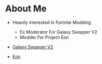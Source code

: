 # About Me

- Heavily interested in Fortnite Modding

  - Ex Moderator For Galaxy Swapper V2
  - Modder For Project Eon

- [Galaxy Swapper V2](https://discord.gg/fortniteswapper)
- [Eon](https://discord.gg/eonfn)
